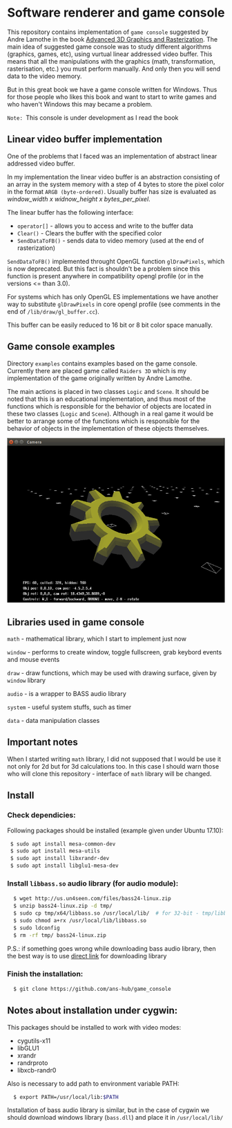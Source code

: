 # Software renderer and game console

This repository contains implementation of `game console` suggested by Andre Lamothe in the book [Advanced 3D Graphics and Rasterization](http://a.co/6XNNYrD). The main idea of suggested game console was to study different algorithms (graphics, games, etc), using vurtual linear addressed video buffer. This means that all the manipulations with the graphics (math, transformation, rasterisation, etc.) you must perform manually. And only then you will send data to the video memory.

But in this great book we have a game console written for Windows. Thus for those people who likes this book and want to start to write games and who haven't Windows this may became a problem.

`Note: `This console is under development as I read the book

## Linear video buffer implementation

One of the problems that I faced was an implementation of abstract linear addressed video buffer.

In my implementation the linear video buffer is an abstraction consisting of an array in the system memory with a step of 4 bytes to store the pixel color in the format `ARGB (byte-ordered)`. Usually buffer has size is evaluated as *window_width x widnow_height x bytes_per_pixel*.

The linear buffer has the following interface:
- `operator[]` - allows you to access and write to the buffer data
- `Clear()` - Clears the buffer with the specified color
- `SendDataToFB()` - sends data to video memory (used at the end of rasterization)

`SendDataToFB()` implemented throught OpenGL function `glDrawPixels`, which is now deprecated. But this fact is shouldn't be a problem since this function is present anywhere in compatibility opengl profile (or in the versions <= than 3.0).

For systems which has only OpenGL ES implementations we have another way to substitute `glDrawPixels` in core opengl profile (see comments in the end of `/lib/draw/gl_buffer.cc`).

This buffer can be easily reduced to 16 bit or 8 bit color space manually.

## Game console examples

Directory `examples` contains examples based on the game console. Currently there are placed game called `Raiders 3D` which is my implementation of the game originally written by Andre Lamothe.

The main actions is placed in two classes `Logic` and `Scene`. It should be noted that this is an educational implementation, and thus most of the functions which is responsible for the behavior of objects are located in these two classes (`Logic` and `Scene`). Although in a real game it would be better to arrange some of the functions which is responsible for the behavior of objects in the implementation of these objects themselves.

<div style="text-align: center;" markdown="1" />
<img src="screenshot.png" style="width: 600px;" />
</div>

## Libraries used in game console

`math` - mathematical library, which I start to implement just now

`window` - performs to create window, toggle fullscreen, grab keybord events and mouse events

`draw` - draw functions, which may be used with drawing surface, given by `window` library

`audio` - is a wrapper to BASS audio library

`system` - useful system stuffs, such as timer

`data` - data manipulation classes

## Important notes

When I started writing `math` library, I did not supposed that I would be use it not only for 2d but for 3d calculations too. In this case I should warn those who will clone this repository - interface of `math` library will be changed.

## Install

### Check dependicies:

Following packages should be installed (example given under Ubuntu 17.10):

```bash
 $ sudo apt install mesa-common-dev
 $ sudo apt install mesa-utils
 $ sudo apt install libxrandr-dev
 $ sudo apt install libglu1-mesa-dev
```

### Install `libbass.so` audio library (for audio module):

```bash
  $ wget http://us.un4seen.com/files/bass24-linux.zip
  $ unzip bass24-linux.zip -d tmp/
  $ sudo cp tmp/x64/libbass.so /usr/local/lib/  # for 32-bit - tmp/libbass.so
  $ sudo chmod a+rx /usr/local/lib/libbass.so
  $ sudo ldconfig
  $ rm -rf tmp/ bass24-linux.zip
```

P.S.: if something goes wrong while downloading bass audio library, then the best way is to use [direct link](https://www.un4seen.com/bass.html) for downloading library

### Finish the installation:

```bash
  $ git clone https://github.com/ans-hub/game_console
```

## Notes about installation under cygwin:

This packages should be installed to work with video modes:

* cygutils-x11
* libGLU1
* xrandr
* randrproto
* libxcb-randr0

Also is necessary to add path to environment variable PATH:
```bash
  $ export PATH=/usr/local/lib:$PATH
```

Installation of bass audio library is similar, but in the case of cygwin we should download windows library (`bass.dll`) and place it in `/usr/local/lib/`
